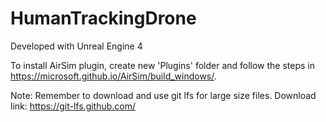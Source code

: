 # HumanTrackingDrone

Developed with Unreal Engine 4

To install AirSim plugin, create new 'Plugins' folder and follow the steps in https://microsoft.github.io/AirSim/build_windows/.

Note: Remember to download and use git lfs for large size files. Download link: https://git-lfs.github.com/
